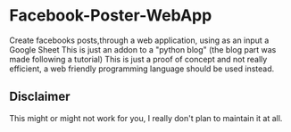 # Facebook-Poster-WebApp
Create facebooks posts,through a web application, using as an input a Google Sheet
This is just an addon to a "python blog" (the blog part was made following a tutorial)
This is just a proof of concept and not really efficient, a web friendly programming language should be used instead.

## Disclaimer
This might or might not work for you, I really don't plan to maintain it at all.



